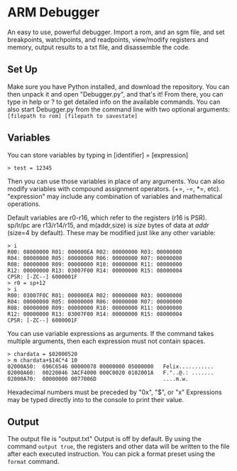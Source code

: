 # ARM Debugger
An easy to use, powerful debugger.  Import a rom, and an sgm file, and set breakpoints, watchpoints, and readpoints, view/modify registers and memory, output results to a txt file, and disassemble the code.

## Set Up
Make sure you have Python installed, and download the repository.  You can then unpack it and open "Debugger.py", and that's it!
From there, you can type in help or ? to get detailed info on the available commands.
You can also start Debugger.py from the command line with two optional arguments: `[filepath to rom] [filepath to savestate]`

## Variables
You can store variables by typing in [identifier] = [expression]
```
> test = 12345
```
Then you can use those variables in place of any arguments.  You can also modify variables with compound assignment operators. (+=, -=, \*=, etc).  "expression" may include any combination of variables and mathematical operations.

Default variables are r0-r16, which refer to the registers (r16 is PSR).  sp/lr/pc are r13/r14/r15, and m(addr,size) is *size* bytes of data at *addr* (size=4 by default).  These may be modified just like any other variable:
```
> i
R00: 08000000 R01: 000000EA R02: 00000000 R03: 00000000
R04: 00000000 R05: 00000000 R06: 00000000 R07: 00000000
R08: 00000000 R09: 00000000 R10: 00000000 R11: 00000000
R12: 00000000 R13: 03007F00 R14: 00000000 R15: 08000004
CPSR: [-ZC--] 6000001F
> r0 = sp+12
> i
R00: 03007F0C R01: 000000EA R02: 00000000 R03: 00000000
R04: 00000000 R05: 00000000 R06: 00000000 R07: 00000000
R08: 00000000 R09: 00000000 R10: 00000000 R11: 00000000
R12: 00000000 R13: 03007F00 R14: 00000000 R15: 08000004
CPSR: [-ZC--] 6000001F
```
You can use variable expressions as arguments.  If the command takes multiple arguments, then each expression must not contain spaces.
```
> chardata = $02000520
> m chardata+$14C*4 10
02000A50:  696C6546 00000078 00000000 05000000   Felix...........
02000A60:  00220046 3ACF4000 000C0020 0102001A   F."..@.: .......
02000A70:  00000000 0077006D                     ....m.w.
```
Hexadecimal numbers must be preceded by "0x", "$", or "x"
Expressions may be typed directly into to the console to print their value.

## Output
The output file is "output.txt"
Output is off by default.  By using the command `output true`, the registers and other data will be written to the file after each executed instruction.  You can pick a format preset using the `format` command.
